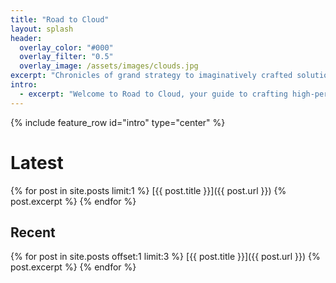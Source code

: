 ```yaml
---
title: "Road to Cloud"
layout: splash
header:
  overlay_color: "#000"
  overlay_filter: "0.5"
  overlay_image: /assets/images/clouds.jpg
excerpt: "Chronicles of grand strategy to imaginatively crafted solutions with creative implementations!"
intro: 
  - excerpt: "Welcome to Road to Cloud, your guide to crafting high-performance, cost-effective, and resilient solutions for your enterprise journey."
---
```


{% include feature_row id="intro" type="center" %}

# Latest
{% for post in site.posts limit:1 %}
  [{{ post.title }}]({{ post.url }})
  {% post.excerpt %}
{% endfor %}

## Recent
{% for post in site.posts offset:1 limit:3 %}
  [{{ post.title }}]({{ post.url }})
  {% post.excerpt %}
{% endfor %}
